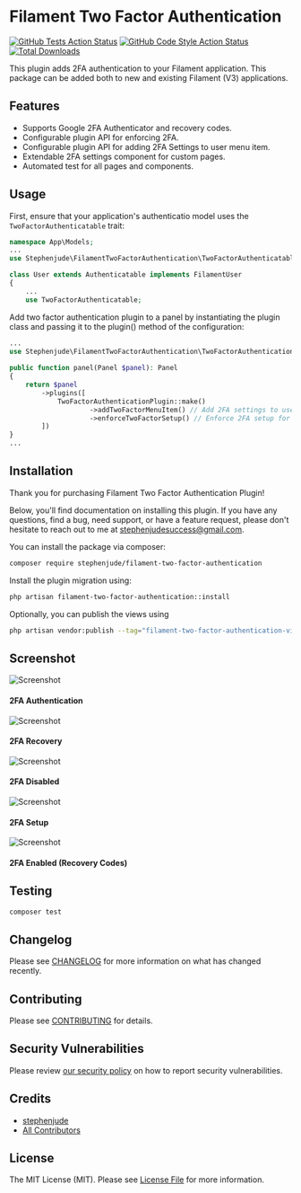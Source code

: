 # Filament Two Factor Authentication

[//]: # ([![Latest Version on Packagist]&#40;https://img.shields.io/packagist/v/stephenjude/filament-two-factor-authentication.svg?style=flat-square&#41;]&#40;https://packagist.org/packages/stephenjude/filament-two-factor-authentication&#41;)
[![GitHub Tests Action Status](https://img.shields.io/github/actions/workflow/status/stephenjude/filament-two-factor-authentication/run-tests.yml?branch=main&label=tests&style=flat-square)](https://github.com/stephenjude/filament-two-factor-authentication/actions?query=workflow%3Arun-tests+branch%3Amain)
[![GitHub Code Style Action Status](https://img.shields.io/github/actions/workflow/status/stephenjude/filament-two-factor-authentication/fix-php-code-styling.yml?branch=main&label=code%20style&style=flat-square)](https://github.com/stephenjude/filament-two-factor-authentication/actions?query=workflow%3A"Fix+PHP+code+styling"+branch%3Amain)
[![Total Downloads](https://img.shields.io/packagist/dt/stephenjude/filament-two-factor-authentication.svg?style=flat-square)](https://packagist.org/packages/stephenjude/filament-two-factor-authentication)

This plugin adds 2FA authentication to your Filament application. This package can be added both to new and existing Filament (V3) applications.

## Features

- Supports Google 2FA Authenticator and recovery codes.
- Configurable plugin API for enforcing 2FA.
- Configurable plugin API for adding 2FA Settings to user menu item.
- Extendable 2FA settings component for custom pages.
- Automated test for all pages and components.

## Usage
First, ensure that your application's authenticatio model uses the `TwoFactorAuthenticatable` trait:

```php
namespace App\Models;
...
use Stephenjude\FilamentTwoFactorAuthentication\TwoFactorAuthenticatable;

class User extends Authenticatable implements FilamentUser
{
    ...
    use TwoFactorAuthenticatable;
```

Add two factor authentication plugin to a panel by instantiating the plugin class and passing it to the plugin() method
of the configuration:

```php
...
use Stephenjude\FilamentTwoFactorAuthentication\TwoFactorAuthenticationPlugin;
 
public function panel(Panel $panel): Panel
{
    return $panel
        ->plugins([
            TwoFactorAuthenticationPlugin::make()
                    ->addTwoFactorMenuItem() // Add 2FA settings to user menu items
                    ->enforceTwoFactorSetup() // Enforce 2FA setup for all users
        ])
}
...
```

## Installation

Thank you for purchasing Filament Two Factor Authentication Plugin!

Below, you'll find documentation on installing this plugin. If you have any questions, find a bug, need support, or have
a feature request, please don't hesitate to reach out to me at stephenjudesuccess@gmail.com.

You can install the package via composer:

```bash
composer require stephenjude/filament-two-factor-authentication
```

Install the plugin migration using:
```bash
php artisan filament-two-factor-authentication::install
```

Optionally, you can publish the views using
```bash
php artisan vendor:publish --tag="filament-two-factor-authentication-views"
```

## Screenshot
![Screenshot](art/1.jpeg)
#### 2FA Authentication

![Screenshot](art/2.jpeg)
#### 2FA Recovery

![Screenshot](art/3.jpeg)
#### 2FA Disabled

![Screenshot](art/5.png)
#### 2FA Setup 

![Screenshot](art/4.jpeg)
#### 2FA Enabled (Recovery Codes)


## Testing

```bash
composer test
```

## Changelog

Please see [CHANGELOG](CHANGELOG.md) for more information on what has changed recently.

## Contributing

Please see [CONTRIBUTING](.github/CONTRIBUTING.md) for details.

## Security Vulnerabilities

Please review [our security policy](../../security/policy) on how to report security vulnerabilities.

## Credits

- [stephenjude](https://github.com/stephenjude)
- [All Contributors](../../contributors)

## License

The MIT License (MIT). Please see [License File](LICENSE.md) for more information.
